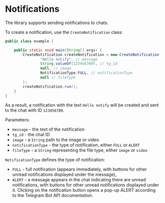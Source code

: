 # Notifications

The library supports sending notifications to chats.

To create a notification, use the `CreateNotification` class:

```java
public class example {

    public static void main(String[] args) {
        CreateNotification createNotification = new CreateNotification(
                "Hello notify", // message
                String.valueOf(123456789), // tg_id
                null, // image
                NotificationType.FULL, // notificationType
                null // fileType
        );
        createNotification.run();
    }
}
```

As a result, a notification with the text `Hello notify` will be created and sent to the chat with ID `123456789`.

Parameters:

- `message` - the text of the notification
- `tg_id` - the chat ID
- `image` - a `String` path to the image or video
- `notificationType` - the type of notification, either `FULL` or `ALERT`
- `fileType` - a `String` representing the file type, either `image` or `video`

`NotificationType` defines the type of notification:

- `FULL` - full notification (appears immediately, with buttons for other unread notifications displayed under the message),
- `ALERT` - a message appears in the chat indicating there are unread notifications, with buttons for other unread notifications displayed under it. Clicking on the notification button opens a pop-up ALERT according to the Telegram Bot API documentation.